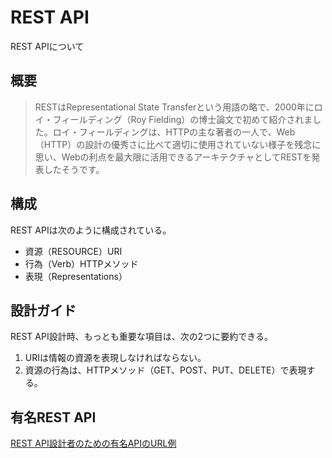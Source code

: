 # REST API

REST APIについて

## 概要

>RESTはRepresentational State Transferという用語の略で、2000年にロイ・フィールディング（Roy Fielding）の博士論文で初めて紹介されました。ロイ・フィールディングは、HTTPの主な著者の一人で、Web（HTTP）の設計の優秀さに比べて適切に使用されていない様子を残念に思い、Webの利点を最大限に活用できるアーキテクチャとしてRESTを発表したそうです。

## 構成

REST APIは次のように構成されている。

- 資源（RESOURCE）URI
- 行為（Verb）HTTPメソッド
- 表現（Representations）



## 設計ガイド

REST API設計時、もっとも重要な項目は、次の2つに要約できる。

1. URIは情報の資源を表現しなければならない。
2. 資源の行為は、HTTPメソッド（GET、POST、PUT、DELETE）で表現する。

## 有名REST API
[REST API設計者のための有名APIのURL例](https://zenn.dev/yu1ro/articles/4c73274383b676)


